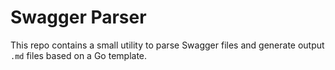 # Swagger Parser

This repo contains a small utility to parse Swagger files and generate output `.md` files based on a Go template.

